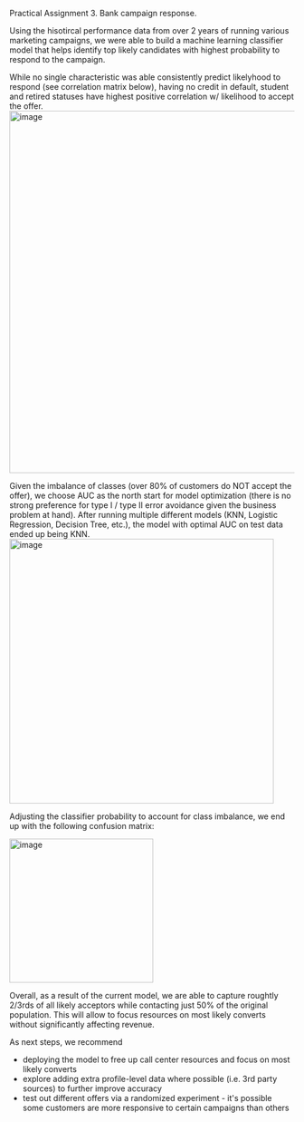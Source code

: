 Practical Assignment 3. Bank campaign response.

Using the hisotircal performance data from over 2 years of running various marketing campaigns, we were able to build a machine learning classifier model that helps identify top likely candidates with highest probability to respond to the campaign.

While no single characteristic was able consistently predict likelyhood to respond (see correlation matrix below), having no credit in default, student and retired statuses have highest positive correlation w/ likelihood to accept the offer.
<img width="639" alt="image" src="https://user-images.githubusercontent.com/63613300/214190655-c11a2ce0-2f61-43cc-9dc5-77c2f9b217d8.png">

Given the imbalance of classes (over 80% of customers do NOT accept the offer), we choose AUC as the north start for model optimization (there is no strong preference for type I / type II error avoidance given the business problem at hand). After running multiple different models (KNN, Logistic Regression, Decision Tree, etc.), the model with optimal AUC on test data ended up being KNN. 
<img width="467" alt="image" src="https://user-images.githubusercontent.com/63613300/214191380-3986a975-3e06-4a4f-8249-6f89220da8d1.png">

Adjusting the classifier probability to account for class imbalance, we end up with the following confusion matrix:

<img width="254" alt="image" src="https://user-images.githubusercontent.com/63613300/214191488-eb399542-bdf7-4bc1-8067-76728d41f7b8.png">

Overall, as a result of the current model, we are able to capture roughtly 2/3rds of all likely acceptors while contacting just 50% of the original population. This will allow to focus resources on most likely converts without significantly affecting revenue.

As next steps, we recommend
- deploying the model to free up call center resources and focus on most likely converts
- explore adding extra profile-level data where possible (i.e. 3rd party sources) to further improve accuracy
- test out different offers via a randomized experiment - it's possible some customers are more responsive to certain campaigns than others

